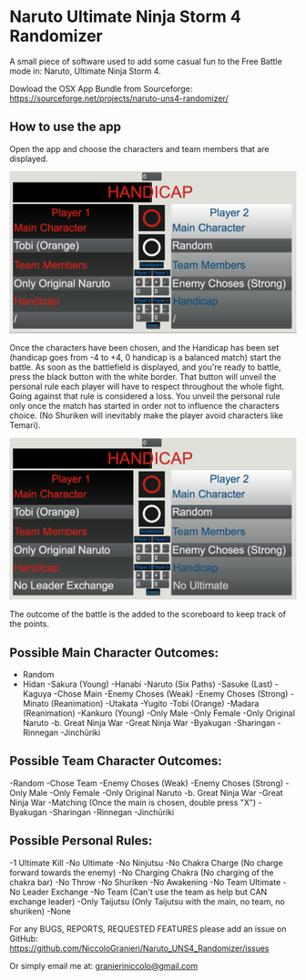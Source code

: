 # Naruto Ultimate Ninja Storm 4 Randomizer
A small piece of software used to add some casual fun to the Free Battle mode in: Naruto, Ultimate Ninja Storm 4.

Dowload the OSX App Bundle from Sourceforge: https://sourceforge.net/projects/naruto-uns4-randomizer/

## How to use the app

Open the app and choose the characters and team members that are displayed.

![alt text](https://github.com/NiccoloGranieri/Naruto_UNS4_Randomizer/blob/master/ScreenShots/Screen%202.png "Screenshot 1")

Once the characters have been chosen, and the Handicap has been set (handicap goes from -4 to +4, 0 handicap is a balanced match) start the battle. As soon as the battlefield is displayed, and you're ready to battle, press the black button with the white border. That button will unveil the personal rule each player will have to respect throughout the whole fight. Going against that rule is considered a loss. You unveil the personal rule only once the match has started in order not to influence the characters choice. (No Shuriken will inevitably make the player avoid characters like Temari).

![alt text](https://github.com/NiccoloGranieri/Naruto_UNS4_Randomizer/blob/master/ScreenShots/Screen%203.png "Screenshot 1")

The outcome of the battle is the added to the scoreboard to keep track of the points.

## Possible Main Character Outcomes:

- Random
- Hidan
-Sakura (Young)
-Hanabi
-Naruto (Six Paths)
-Sasuke (Last)
-Kaguya
-Chose Main
-Enemy Choses (Weak)
-Enemy Choses (Strong)
-Minato (Reanimation)
-Utakata
-Yugito
-Tobi (Orange)
-Madara (Reanimation)
-Kankuro (Young)
-Only Male
-Only Female
-Only Original Naruto
-b. Great Ninja War
-Great Ninja War
-Byakugan
-Sharingan
-Rinnegan
-Jinchūriki

## Possible Team Character Outcomes:

-Random
-Chose Team
-Enemy Choses (Weak)
-Enemy Choses (Strong)
-Only Male
-Only Female
-Only Original Naruto
-b. Great Ninja War
-Great Ninja War
-Matching (Once the main is chosen, double press "X")
-Byakugan
-Sharingan
-Rinnegan
-Jinchūriki

## Possible Personal Rules:

-1 Ultimate Kill
-No Ultimate
-No Ninjutsu
-No Chakra Charge (No charge forward towards the enemy)
-No Charging Chakra (No charging of the chakra bar)
-No Throw
-No Shuriken
-No Awakening
-No Team Ultimate
-No Leader Exchange
-No Team (Can't use the team as help but CAN exchange leader)
-Only Taijutsu (Only Taijutsu with the main, no team, no shuriken)
-None

For any BUGS, REPORTS, REQUESTED FEATURES please add an issue on GitHub: https://github.com/NiccoloGranieri/Naruto_UNS4_Randomizer/issues

Or simply email me at: granieriniccolo@gmail.com

